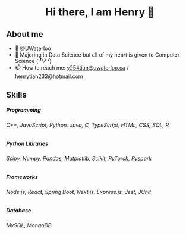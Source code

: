 # <p align="center">Hi there, I am Henry 👋</p>
## About me
- 🌱 @UWaterloo
- 🔭 Majoring in Data Science but all of my heart is given to Computer Science (*╹▽╹*)
- 📫 How to reach me: y254tian@uwaterloo.ca / henrytian233@hotmail.com
## Skills
##### Programming 
###### C++, JavaScript, Python, Java, C, TypeScript, HTML, CSS, SQL, R  
##### Python Libraries 
###### Scipy, Numpy, Pandas, Matplotlib, Scikit, PyTorch, Pyspark  
##### Frameworks  
###### Node.js, React, Spring Boot, Next.js, Express.js, Jest, JUnit  
##### Database  
###### MySQL, MongoDB  
